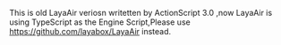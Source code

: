 This is old LayaAir veriosn writetten by ActionScript 3.0 ,now LayaAir is using TypeScript as the Engine Script,Please use  https://github.com/layabox/LayaAir instead. 

